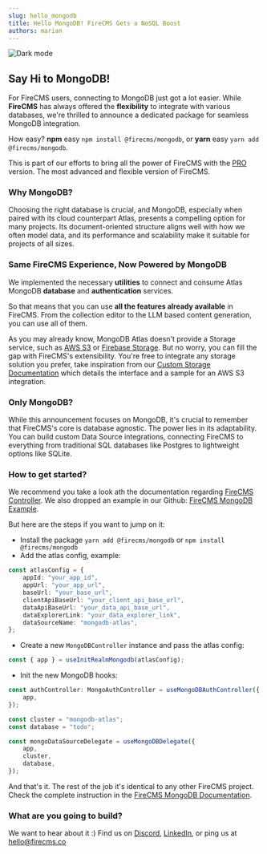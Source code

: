 ```yaml
---
slug: hello_mongodb
title: Hello MongoDB! FireCMS Gets a NoSQL Boost
authors: marian
---
```


![Dark mode](../static/img/mongo_header.png)

## Say Hi to MongoDB!

For FireCMS users, connecting to MongoDB just got a lot easier. While **FireCMS** has always offered the **flexibility** to integrate with various databases, we're thrilled to announce a dedicated package for seamless MongoDB integration.

How easy? **npm** easy `npm install @firecms/mongodb`, or **yarn** easy `yarn add @firecms/mongodb`.

This is part of our efforts to bring all the power of FireCMS with the [PRO](https://firecms.co/pro) version. The most advanced and flexible version of FireCMS.

### Why MongoDB?

Choosing the right database is crucial, and MongoDB, especially when paired with its cloud counterpart Atlas, presents a compelling option for many projects. Its document-oriented structure aligns well with how we often model data, and its performance and scalability make it suitable for projects of all sizes.

### Same FireCMS Experience, Now Powered by MongoDB

We implemented the necessary **utilities** to connect and consume Atlas MongoDB **database** and **authentication** services.

<!-- truncate -->

So that means that you can use **all the features already available** in FireCMS. From the collection editor to the LLM based content generation, you can use all of them.

As you may already know, MongoDB Atlas doesn't provide a Storage service, such as [AWS S3](https://aws.amazon.com/s3/) or [Firebase Storage](https://firebase.google.com/docs/storage). But no worry, you can fill the gap with FireCMS's extensibility. You're free to integrate any storage solution you prefer, take inspiration from our [Custom Storage Documentation](https://firecms.co/docs/pro/custom_storage) which details the interface and a sample for an AWS S3 integration.

### Only MongoDB?

While this announcement focuses on MongoDB, it's crucial to remember that FireCMS's core is database agnostic. The power lies in its adaptability. You can build custom Data Source integrations, connecting FireCMS to everything from traditional SQL databases like Postgres to lightweight options like SQLite.

### How to get started?

We recommend you take a look ath the documentation regarding [FireCMS Controller](https://firecms.co/docs/pro/Controllers). We also dropped an example in our Github: [FireCMS MongoDB Example](https://github.com/firecmsco/firecms/blob/main/examples/example_pro/src/MongoDBApp/MongoDBApp.tsx).

But here are the steps if you want to jump on it:

- Install the package `yarn add @firecms/mongodb` or `npm install @firecms/mongodb`
- Add the atlas config, example:

```typescript
const atlasConfig = {
    appId: "your_app_id",
    appUrl: "your_app_url",
    baseUrl: "your_base_url",
    clientApiBaseUrl: "your_client_api_base_url",
    dataApiBaseUrl: "your_data_api_base_url",
    dataExplorerLink: "your_data_explorer_link",
    dataSourceName: "mongodb-atlas",
};
```

- Create a new `MongoDBController` instance and pass the atlas config:

```typescript
const { app } = useInitRealmMongodb(atlasConfig);
```

- Init the new MongoDB hooks:

```typescript
const authController: MongoAuthController = useMongoDBAuthController({
    app,
});

const cluster = "mongodb-atlas";
const database = "todo";

const mongoDataSourceDelegate = useMongoDBDelegate({
    app,
    cluster,
    database,
});
```

And that's it. The rest of the job it's identical to any other FireCMS project.
Check the complete instruction in the [FireCMS MongoDB Documentation](https://firecms.co/docs/pro/mongodb).

### What are you going to build?

We want to hear about it :) Find us
on [Discord](https://discord.gg/fxy7xsQm3m), [LinkedIn](https://www.linkedin.com/company/firecms/?originalSubdomain=es),
or ping us at [hello@firecms.co](mailto:hello@firecms.co)
